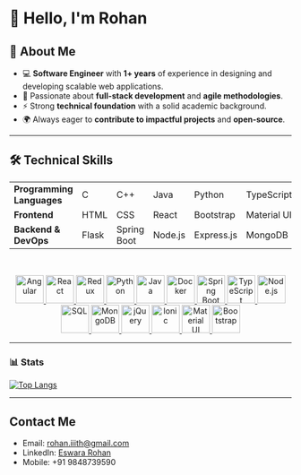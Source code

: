 # 👋 Hello, I'm Rohan

## 🌟 About Me  
- 💻 **Software Engineer** with **1+ years** of experience in designing and developing scalable web applications.  
- 🚀 Passionate about **full-stack development** and **agile methodologies**.  
- ⚡ Strong **technical foundation** with a solid academic background.  
- 🌍 Always eager to **contribute to impactful projects** and **open-source**.  

---

## 🛠️ Technical Skills

<table>
    <tr>
        <td><b>Programming Languages</b></td>
        <td>C</td>
        <td>C++</td>
        <td>Java</td>
        <td>Python</td>
        <td>TypeScript</td>
        <td>JavaScript</td>
        <td>SQL</td>
    </tr>
    <tr>
        <td><b>Frontend</b></td>
        <td>HTML</td>
        <td>CSS</td>
        <td>React</td>
        <td>Bootstrap</td>
        <td>Material UI</td>
        <td>Redux</td>
        <td>Angular</td>
    </tr>
    <tr>
        <td><b>Backend & DevOps</b></td>
        <td>Flask</td>
        <td>Spring Boot</td>
        <td>Node.js</td>
        <td>Express.js</td>
        <td>MongoDB</td>
        <td>Docker</td>        
        <td>jQuery</td>
    </tr>
</table>
<br>

<p align="center">
    <a href="https://angular.io/" target="_blank">
        <img src="https://cdn.jsdelivr.net/gh/devicons/devicon/icons/angularjs/angularjs-original.svg" alt="Angular" width="50" height="50"/>
    </a>
      <a href="https://react.dev/" target="_blank">
        <img src="https://cdn.jsdelivr.net/gh/devicons/devicon/icons/react/react-original.svg" alt="React" width="50" height="50"/>
    </a>
    <a href="https://redux.js.org/" target="_blank">
        <img src="https://cdn.jsdelivr.net/gh/devicons/devicon/icons/redux/redux-original.svg" alt="Redux" width="50" height="50"/>
    </a>
    <a href="https://www.python.org/" target="_blank">
        <img src="https://cdn.jsdelivr.net/gh/devicons/devicon/icons/python/python-original.svg" alt="Python" width="50" height="50"/>
    </a>
    <a href="https://www.oracle.com/java/" target="_blank">
        <img src="https://cdn.jsdelivr.net/gh/devicons/devicon/icons/java/java-original.svg" alt="Java" width="50" height="50"/>
    </a>
     <a href="https://www.docker.com/" target="_blank">
        <img src="https://cdn.jsdelivr.net/gh/devicons/devicon/icons/docker/docker-original.svg" alt="Docker" width="50" height="50"/>
    </a>
    <a href="https://spring.io/projects/spring-boot" target="_blank">
        <img src="https://cdn.jsdelivr.net/gh/devicons/devicon/icons/spring/spring-original.svg" alt="Spring Boot" width="50" height="50"/>
    </a>
    <a href="https://www.typescriptlang.org/" target="_blank">
        <img src="https://cdn.jsdelivr.net/gh/devicons/devicon/icons/typescript/typescript-original.svg" alt="TypeScript" width="50" height="50"/>
    </a>
    <a href="https://nodejs.org/" target="_blank">
        <img src="https://cdn.jsdelivr.net/gh/devicons/devicon/icons/nodejs/nodejs-original.svg" alt="Node.js" width="50" height="50"/>
    </a>
    <a href="https://www.mysql.com/" target="_blank">
        <img src="https://cdn.jsdelivr.net/gh/devicons/devicon/icons/mysql/mysql-original.svg" alt="SQL" width="50" height="50"/>
    </a>
    <a href="https://www.mongodb.com/" target="_blank">
        <img src="https://cdn.jsdelivr.net/gh/devicons/devicon/icons/mongodb/mongodb-original.svg" alt="MongoDB" width="50" height="50"/>
    </a>
    <a href="https://jquery.com/" target="_blank">
        <img src="https://avatars.githubusercontent.com/u/70142?s=280&v=4" alt="jQuery" width="50" height="50"/>
    </a>
    <a href="https://ionicframework.com/" target="_blank">
        <img src="https://cdn.jsdelivr.net/gh/devicons/devicon/icons/ionic/ionic-original.svg" alt="Ionic" width="50" height="50"/>
    </a>
    <a href="https://mui.com/" target="_blank">
        <img src="https://cdn.jsdelivr.net/gh/devicons/devicon/icons/materialui/materialui-original.svg" alt="Material UI" width="50" height="50"/>
    </a>
    <a href="https://getbootstrap.com/" target="_blank">
        <img src="https://getbootstrap.com/docs/5.3/assets/brand/bootstrap-logo-shadow.png" alt="Bootstrap" width="50" height="50"/>
    </a>
</p>

---
###  📊 Stats
[![Top Langs](https://github-readme-stats.vercel.app/api/top-langs/?username=EswaraRohan&layout=donut)](https://github.com/EswaraRohan/github-readme-stats)

---

## Contact Me

- Email: [rohan.iiith@gmail.com](mailto:rohan.iiith@gmail.com)  
- LinkedIn: [Eswara Rohan](https://www.linkedin.com/in/eswararohan/)
- Mobile: +91 9848739590
